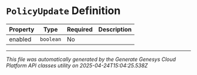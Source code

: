 # `PolicyUpdate` Definition

| Property | Type | Required | Description |
|----------|------|----------|-------------|
| enabled | `boolean` | No |  |

---

*This file was automatically generated by the Generate Genesys Cloud Platform API classes utility on 2025-04-24T15:04:25.538Z*